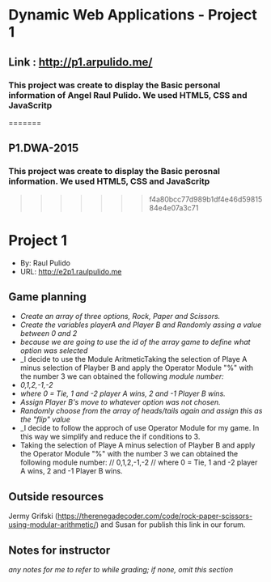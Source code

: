 # Dynamic Web Applications - Project 1

## Link : http://p1.arpulido.me/

### This project was create to display the Basic personal information of Angel Raul Pulido. We used HTML5, CSS and JavaScritp
=======
## P1.DWA-2015
### This project was create to display the Basic perosnal information. We used HTML5, CSS and JavaScritp
>>>>>>> f4a80bcc77d989b1df4e46d5981584e4e07a3c71

# Project 1
+ By: Raul Pulido
+ URL: <http://e2p1.raulpulido.me>

## Game planning

+ _Create an array of three options, Rock, Paper and Scissors._
+ _Create the variables playerA and Player B and Randomly assing a value between 0 and 2_
+ _because we are going to use the id of the array game to define what option was selected_
+ _I decide to use the Module AritmeticTaking the selection of Playe A minus selection of Playber B and apply  the Operator Module "%" with the number 3 we can obtained the following _module number:_
+ _0,1,2,-1,-2_
+ _where  0 = Tie,  1 and -2  player A wins, 2 and -1 Player B wins._
+ _Assign Player B's move to whatever option was not chosen._
+ _Randomly choose from the array of heads/tails again and assign this as the "flip" value_
+ _I decide to follow the approch of use Operator Module for my game. In this way we simplify and reduce the if conditions to 3.
+  Taking the selection of Playe A minus selection of Playber B and apply  the Operator Module "%" with the number 3 we can obtained the following module number:
// 0,1,2,-1,-2
// where  0 = Tie,  1 and -2  player A wins, 2 and -1 Player B wins.

## Outside resources
Jermy Grifski  (https://therenegadecoder.com/code/rock-paper-scissors-using-modular-arithmetic/) and Susan for publish this link in our forum.


## Notes for instructor
*any notes for me to refer to while grading; if none, omit this section*
